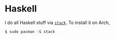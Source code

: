 Haskell
=======

I do all Haskell stuff via [`stack`](https://docs.haskellstack.org/en/stable/README/).
To install it on Arch,

```
$ sudo pacman -S stack
```

